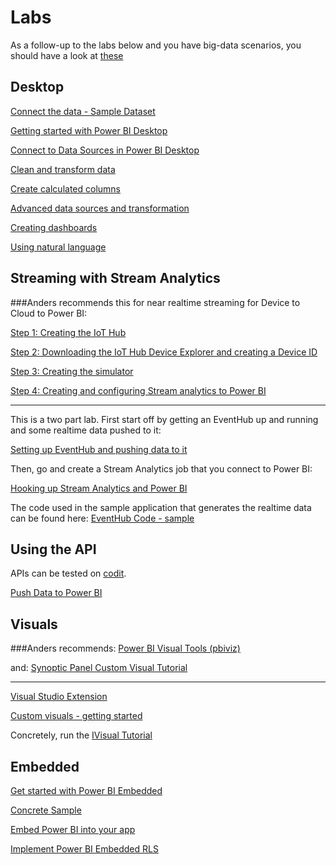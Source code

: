 # Labs

As a follow-up to the labs below and you have big-data scenarios, you should have a look at [these](https://github.com/dx-ted-emea/bigdata-labs)


## Desktop

[Connect the data - Sample Dataset](http://www.bankrate.com/finance/retirement/best-places-retire-how-state-ranks.aspx)

[Getting started with Power BI Desktop](https://powerbi.microsoft.com/en-us/guided-learning/powerbi-learning-0-2-get-started-power-bi-desktop)

[Connect to Data Sources in Power BI Desktop](https://powerbi.microsoft.com/en-us/guided-learning/powerbi-learning-1-2-connect-to-data-sources-in-power-bi-desktop)

[Clean and transform data](https://powerbi.microsoft.com/en-us/guided-learning/powerbi-learning-1-3-clean-and-transform-data-with-query-editor)

[Create calculated columns](https://powerbi.microsoft.com/en-us/guided-learning/powerbi-learning-2-3-create-calculated-columns)

[Advanced data sources and transformation](https://powerbi.microsoft.com/en-us/guided-learning/powerbi-learning-1-4-advanced-data-sources-and-transformation)

[Creating dashboards](https://powerbi.microsoft.com/en-us/guided-learning/powerbi-learning-4-2-create-configure-dashboards)

[Using natural language](https://powerbi.microsoft.com/en-us/guided-learning/powerbi-learning-4-3-asking-questions-natural-language)


## Streaming with Stream Analytics

###Anders recommends this for near realtime streaming for Device to Cloud to Power BI:

[Step 1: Creating the IoT Hub](https://azure.microsoft.com/en-us/documentation/articles/iot-hub-csharp-csharp-getstarted/#create-an-iot-hub)

[Step 2: Downloading the IoT Hub Device Explorer and creating a Device ID](https://github.com/Azure/azure-iot-sdks/blob/master/tools/DeviceExplorer/doc/how_to_use_device_explorer.md#getting-device-explorer)

[Step 3: Creating the simulator](https://azure.microsoft.com/en-us/documentation/articles/iot-hub-csharp-csharp-getstarted/#create-a-simulated-device-app)

[Step 4: Creating and configuring Stream analytics to Power BI](https://blogs.msdn.microsoft.com/uk_faculty_connection/2016/03/20/consuming-data-on-microsoft-azure-iot-hub-into-microsoft-power-bi/)

---------------

This is a two part lab. First start off by getting an EventHub up and running and some realtime data pushed to it:

[Setting up EventHub and pushing data to it](https://github.com/msdevno/technicalworkshops/blob/master/Power%20BI/EventHub/README.md)

Then, go and create a Stream Analytics job that you connect to Power BI:

[Hooking up Stream Analytics and Power BI](https://azure.microsoft.com/en-us/documentation/articles/stream-analytics-power-bi-dashboard/)

The code used in the sample application that generates the realtime data can be found here:
[EventHub Code - sample](https://gist.github.com/einari/4a6e53eca299f203ca7a3044a5d25cd0)

## Using the API

APIs can be tested on [codit](https://coditapi.portal.azure-api.net/docs/services/553f8259b9e349059c4e2be1/operations/5548f051b9e349040c126a31).

[Push Data to Power BI](https://powerbi.microsoft.com/en-us/documentation/powerbi-developer-walkthrough-push-data/)

## Visuals

###Anders recommends: [Power BI Visual Tools (pbiviz)](https://github.com/Microsoft/PowerBI-visuals-tools)

and: [Synoptic Panel Custom Visual Tutorial](http://radacad.com/custom-visuals-in-power-bi-build-whatever-you-want)

---------------------

[Visual Studio Extension](https://github.com/Microsoft/PowerBI-visuals/wiki/Create-new-Power-BI-Visuals-using-template)

[Custom visuals - getting started](https://github.com/Microsoft/PowerBI-visuals/wiki)

Concretely, run the [IVisual Tutorial](https://github.com/Microsoft/PowerBI-visuals/wiki/Hello-IVisual)



## Embedded

[Get started with Power BI Embedded](https://azure.microsoft.com/en-us/documentation/articles/power-bi-embedded-get-started/)

[Concrete Sample](https://azure.microsoft.com/en-us/documentation/articles/power-bi-embedded-get-started-sample/)

[Embed Power BI into your app](https://azure.microsoft.com/en-us/documentation/articles/power-bi-embedded-iframe/)

[Implement Power BI Embedded RLS](https://azure.microsoft.com/en-us/documentation/articles/power-bi-embedded-rls/)
